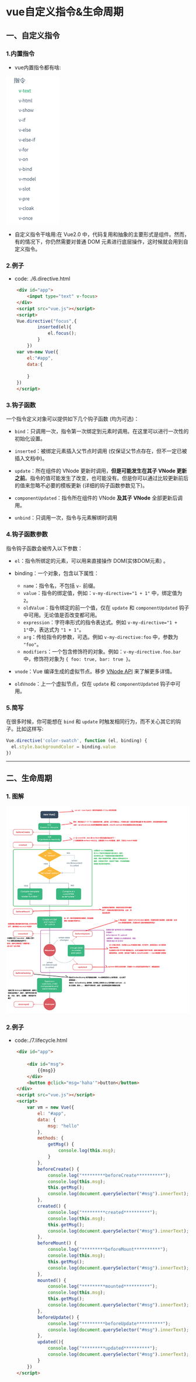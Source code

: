 # vue自定义指令&生命周期

## 一、自定义指令

### 1.内置指令

+ vue内置指令都有啥:

![vue指令](./vue指令.png)

+ 自定义指令干啥用:在 Vue2.0 中，代码复用和抽象的主要形式是组件。然而，有的情况下，你仍然需要对普通 DOM 元素进行底层操作，这时候就会用到自定义指令。

### 2.例子

+ code: ./6.directive.html

```html
    <div id="app">
        <input type="text" v-focus>
    </div>
    <script src="vue.js"></script>
    <script>
    Vue.directive("focus",{
            inserted(el){
                el.focus();                
            }
        })
    var vm=new Vue({
        el:"#app",
        data:{

        }
    })
    </script>
```

### 3.钩子函数

一个指令定义对象可以提供如下几个钩子函数 (均为可选)：

- `bind`：只调用一次，指令第一次绑定到元素时调用。在这里可以进行一次性的初始化设置。
- `inserted`：被绑定元素插入父节点时调用 (仅保证父节点存在，但不一定已被插入文档中)。
- `update`：所在组件的 VNode 更新时调用，**但是可能发生在其子 VNode 更新之前**。指令的值可能发生了改变，也可能没有。但是你可以通过比较更新前后的值来忽略不必要的模板更新 (详细的钩子函数参数见下)。

- `componentUpdated`：指令所在组件的 VNode **及其子 VNode** 全部更新后调用。
- `unbind`：只调用一次，指令与元素解绑时调用

### 4.钩子函数参数

指令钩子函数会被传入以下参数：

- `el`：指令所绑定的元素，可以用来直接操作 DOM(实体DOM元素) 。

- binding：一个对象，包含以下属性：

  - `name`：指令名，不包括 `v-` 前缀。
  - `value`：指令的绑定值，例如：`v-my-directive="1 + 1"` 中，绑定值为 `2`。
  - `oldValue`：指令绑定的前一个值，仅在 `update` 和 `componentUpdated` 钩子中可用。无论值是否改变都可用。
  - `expression`：字符串形式的指令表达式。例如 `v-my-directive="1 + 1"`中，表达式为 `"1 + 1"`。
  - `arg`：传给指令的参数，可选。例如 `v-my-directive:foo` 中，参数为 `"foo"`。
  - `modifiers`：一个包含修饰符的对象。例如：`v-my-directive.foo.bar` 中，修饰符对象为 `{ foo: true, bar: true }`。

- `vnode`：Vue 编译生成的虚拟节点。移步 [VNode API](https://cn.vuejs.org/v2/api/#VNode-接口) 来了解更多详情。

- `oldVnode`：上一个虚拟节点，仅在 `update` 和 `componentUpdated` 钩子中可用。

### 5.简写

在很多时候，你可能想在 `bind` 和 `update` 时触发相同行为，而不关心其它的钩子。比如这样写:

```javascript
Vue.directive('color-swatch', function (el, binding) {
  el.style.backgroundColor = binding.value
})
```

---

## 二、生命周期

### 1. 图解

![lifecycle](./lifecycle.png)

### 2.例子

+ code:./7.lifecycle.html

```html
    <div id="app">

        <div id="msg">
            {{msg}}
        </div>
        <button @click="msg='haha'">button</button>
    </div>
    <script src="vue.js"></script>
    <script>
        var vm = new Vue({
            el: "#app",
            data: {
                msg: "hello"
            },
            methods: {
                getMsg() {
                    console.log(this.msg);
                }
            },
            beforeCreate() {
                console.log("*********beforeCreate**********");
                console.log(this.msg);
                this.getMsg();
                console.log(document.querySelector("#msg").innerText);
            },
            created() {
                console.log("*********created**********");
                console.log(this.msg);
                this.getMsg();
                console.log(document.querySelector("#msg").innerText);
            },
            beforeMount() {
                console.log("*********beforeMount**********");
                console.log(this.msg);
                this.getMsg();
                console.log(document.querySelector("#msg").innerText);
            },
            mounted() {
                console.log("*********mounted**********");
                console.log(this.msg);
                this.getMsg();
                console.log(document.querySelector("#msg").innerText);
            },
            beforeUpdate() {
                console.log("*********beforeUpdate**********");
                console.log(document.querySelector("#msg").innerText);
            },
            updated(){
                console.log("*********updated**********");
                console.log(document.querySelector("#msg").innerText);
            }
        })
    </script>
```

